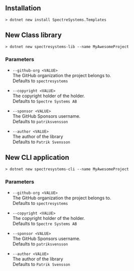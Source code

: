 ## Installation

```
> dotnet new install SpectreSystems.Templates
```

## New Class library

```
> dotnet new spectresystems-lib --name MyAwesomeProject
```

### Parameters

* `--github-org <VALUE>`  
  The GitHub organization the project belongs to.  
  Defaults to `spectresystems`

* `--copyright <VALUE>`  
  The copyright holder of the holder.  
  Defaults to `Spectre Systems AB`

* `--sponsor <VALUE>`  
  The GitHub Sponsors username.  
  Defaults to `patriksvensson`

* `--author <VALUE>`  
  The author of the library  
  Defaults to `Patrik Svensson`

## New CLI application

```
> dotnet new spectresystems-cli --name MyAwesomeProject
```

### Parameters

* `--github-org <VALUE>`  
  The GitHub organization the project belongs to.  
  Defaults to `spectresystems`

* `--copyright <VALUE>`  
  The copyright holder of the holder.  
  Defaults to `Spectre Systems AB`

* `--sponsor <VALUE>`  
  The GitHub Sponsors username.  
  Defaults to `patriksvensson`

* `--author <VALUE>`  
  The author of the library  
  Defaults to `Patrik Svensson`
